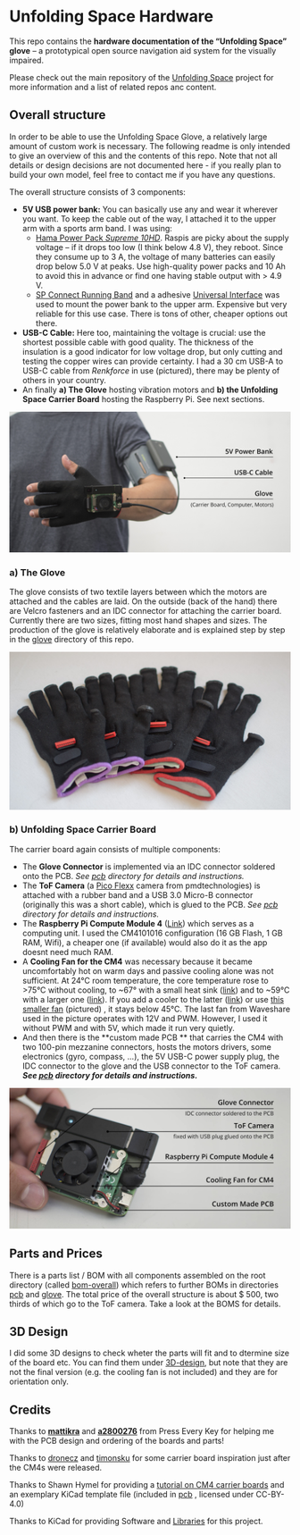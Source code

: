 # Unfolding Space Hardware

This repo contains the **hardware documentation of the “Unfolding Space” glove** – a prototypical open source navigation aid system for the visually impaired. 

Please check out the main repository of the [Unfolding Space](https://www.github.com/jakobkilian/unfolding-space) project for more information and a list of related repos anc content.



## Overall structure

In order to be able to use the Unfolding Space Glove, a relatively large amount of custom work is necessary. The following readme is only intended to give an overview of this and the contents of this repo. Note that not all details or design decisions are not documented here - if you really plan to build your own model, feel free to contact me if you have any questions.

The overall structure consists of 3 components:

- **5V USB power bank:** You can basically use any and wear it wherever you want. To keep the cable out of the way, I attached it to the upper arm with a sports arm band. I was using:
  - [Hama Power Pack *Supreme 10HD*](https://hama.com/00188307/hama-power-pack-supreme-10hd-10000mah). Raspis are picky about the supply voltage – if it drops too low (I think below 4.8 V), they reboot. Since they consume up to 3 A, the voltage of many batteries can easily drop below 5.0 V at peaks. Use high-quality power packs and 10 Ah to avoid this in advance or find one having stable output with > 4.9 V.
  - [SP Connect Running Band](https://sp-connect.com/collections/mounts/products/running-band) and a adhesive [Universal Interface](https://sp-connect.com/collections/phone-cases/products/universal-interface) was used to mount the power bank to the upper arm. Expensive but very reliable for this use case. There is tons of other, cheaper options out there.
- **USB-C Cable:** Here too, maintaining the voltage is crucial: use the shortest possible cable with good quality. The thickness of the insulation is a good indicator for low voltage drop, but only cutting and testing the copper wires can provide certainty. I had a 30 cm USB-A to USB-C cable from *Renkforce* in use (pictured), there may be plenty of others in your country.
- An finally **a) The Glove** hosting vibration motors and **b) the Unfolding Space Carrier Board** hosting the Raspberry Pi. See next sections.

![Prototype with labels](images/finalPrototypeLabels.jpg)



### a) The Glove

The glove consists of two textile layers between which the motors are attached and the cables are laid. On the outside (back of the hand) there are Velcro fasteners and an IDC connector for attaching the carrier board. Currently there are two sizes, fitting most hand shapes and sizes. The production of the glove is relatively elaborate and is explained step by step in the [glove](glove) directory of this repo.

![Glove Overview](images/glove-overview.jpg)



### b) Unfolding Space Carrier Board

The carrier board again consists of multiple components:

- The **Glove Connector** is implemented via an IDC connector soldered onto the PCB. *See [pcb](pcb)  directory for details and instructions.*
- The **ToF Camera** (a [Pico Flexx](https://pmdtec.com/picofamily/) camera from pmdtechnologies) is attached with a rubber band and a USB 3.0 Micro-B connector (originally this was a short cable), which is glued to the PCB. *See [pcb](pcb)  directory for details and instructions.*
- The **Raspberry Pi Compute Module 4** ([Link](https://www.raspberrypi.com/products/compute-module-4)) which serves as a computing unit. I used the CM4101016 configuration (16 GB Flash, 1 GB RAM, Wifi), a cheaper one (if available) would also do it as the app doesnt need much RAM.
- A **Cooling Fan for the CM4** was necessary because it became uncomfortably hot on warm days and passive cooling alone was not sufficient. At 24°C room temperature, the core temperature rose to >75°C without cooling, to ~67° with a small heat sink ([link](https://www.waveshare.com/cm4-heatsink.htm)) and to ~59°C with a larger one ([link](https://geekworm.com/products/cm4-12mm-aluminum-alloy-heatsink-c235?variant=33569307394136)). If you add a cooler to the latter ([link](https://geekworm.com/products/cm4-12mm-aluminum-alloy-heatsink-c235?variant=33569307426904)) or use [this smaller fan](https://www.waveshare.com/cm4-fan-3007.htm) (pictured) , it stays below 45°C. The last fan from Waveshare used in the picture operates with 12V and PWM. However, I used it without PWM and with 5V, which made it run very quietly.
- And then there is the **custom made PCB ** that carries the CM4 with two 100-pin mezzanine connectors, hosts the motors drivers, some electronics (gyro, compass, ...), the 5V USB-C power supply plug, the IDC connector to the glove and the USB connector to the ToF camera. ***See [pcb](pcb) directory for details and instructions.***



![Carrier Board Overview](images/carrier-board-overview.jpg)



## Parts and Prices

There is a parts list / BOM with all components assembled on the root directory (called [bom-overall](bom-overall.csv)) which refers to further BOMs in directories [pcb](pcb) and [glove](glove). The total price of the overall structure is about $ 500, two thirds of which go to the ToF camera. Take a look at the BOMS for details.



## 3D Design

I did some 3D designs to check wheter the parts will fit and to dtermine size of the board etc. You can find them under [3D-design](3D-design), but note that they are not the final version (e.g. the cooling fan is not included) and they are for orientation only.



## Credits

Thanks to **[mattikra](https://github.com/mattikra)** and **[a2800276](https://github.com/a2800276)** from Press Every Key for helping me with the PCB design and ordering of the boards and parts!

Thanks to [dronecz](https://github.com/dronecz/Minimal_carrier_board_for_CM4)  and [timonsku](https://github.com/timonsku/Minimal-RPi-CM-4-Carrier) for some carrier board inspiration just after the CM4s were released.

Thanks to Shawn Hymel for providing a [tutorial on CM4 carrier boards](https://www.digikey.com/en/maker/projects/creating-a-raspberry-pi-compute-module-4-cm4-carrier-board-in-kicad/7812da347e5e409aa28d59ea2aaea490) and an exemplary KiCad template file (included in [pcb](pcb) , licensed under CC-BY-4.0)

Thanks to KiCad for providing Software and [Libraries](https://gitlab.com/kicad/libraries) for this project.